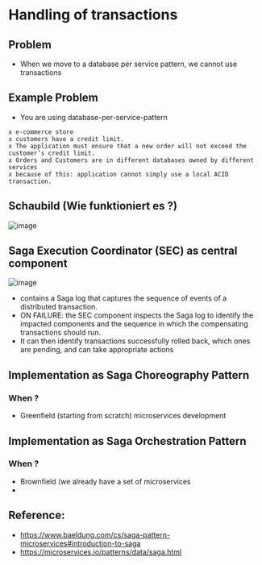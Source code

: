 # Handling of transactions 

## Problem 

  * When we move to a database per service pattern, we cannot use transactions

## Example Problem 

  * You are using database-per-service-pattern

```
x e-commerce store
x customers have a credit limit.
x The application must ensure that a new order will not exceed the customer’s credit limit.
x Orders and Customers are in different databases owned by different services
x because of this: application cannot simply use a local ACID transaction.
```

## Schaubild (Wie funktioniert es ?) 

![image](https://github.com/jmetzger/training-microservices-docker-kubernetes/assets/1933318/f4615f49-5937-476e-bff7-d32e7de870c9)

## Saga Execution Coordinator (SEC) as central component 

![image](https://github.com/jmetzger/training-microservices-docker-kubernetes/assets/1933318/a33eb0a1-0e04-48a7-983c-9b6741202afe)

  * contains a Saga log that captures the sequence of events of a distributed transaction.
  * ON FAILURE:  the SEC component inspects the Saga log to identify the impacted components and the sequence in which the compensating transactions should run.
  * It can then identify transactions successfully rolled back, which ones are pending, and can take appropriate actions

## Implementation as Saga Choreography Pattern

### When ?

  * Greenfield (starting from scratch) microservices development 


## Implementation as Saga Orchestration Pattern 

### When ?

  * Brownfield (we already have a set of microservices
  * 


## Reference:

  * https://www.baeldung.com/cs/saga-pattern-microservices#introduction-to-saga
  * https://microservices.io/patterns/data/saga.html
